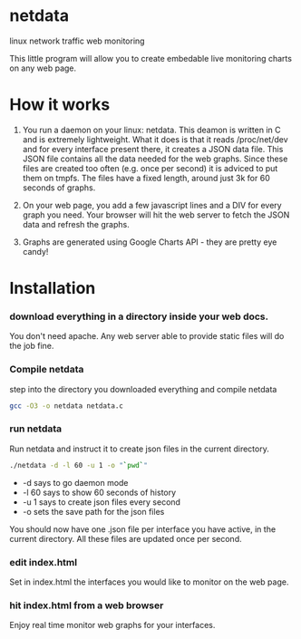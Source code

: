 netdata
=======

linux network traffic web monitoring

This little program will allow you to create embedable live monitoring charts on any web page.

# How it works

1. You run a daemon on your linux: netdata.
This deamon is written in C and is extremely lightweight.
What it does is that it reads /proc/net/dev and for every interface present there, it creates a JSON data file.
This JSON file contains all the data needed for the web graphs.
Since these files are created too often (e.g. once per second) it is adviced to put them on tmpfs.
The files have a fixed length, around just 3k for 60 seconds of graphs.

2. On your web page, you add a few javascript lines and a DIV for every graph you need.
Your browser will hit the web server to fetch the JSON data and refresh the graphs.

3. Graphs are generated using Google Charts API - they are pretty eye candy!



# Installation

### download everything in a directory inside your web docs.
You don't need apache. Any web server able to provide static files will do the job fine.

### Compile netdata
step into the directory you downloaded everything and compile netdata

```sh
gcc -O3 -o netdata netdata.c
```

### run netdata
Run netdata and instruct it to create json files in the current directory.

```sh
./netdata -d -l 60 -u 1 -o "`pwd`"
```
 - -d says to go daemon mode
 - -l 60 says to show 60 seconds of history
 - -u 1 says to create json files every second
 - -o sets the save path for the json files

You should now have one .json file per interface you have active, in the current directory.
All these files are updated once per second.

### edit index.html
Set in index.html the interfaces you would like to monitor on the web page.

### hit index.html from a web browser
Enjoy real time monitor web graphs for your interfaces.

